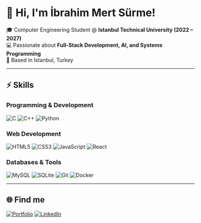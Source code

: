 # 👋 Hi, I'm İbrahim Mert Sürme!  

🎓 Computer Engineering Student @ **Istanbul Technical University (2022 – 2027)**  
💻 Passionate about **Full-Stack Development, AI, and Systems Programming**  
📍 Based in Istanbul, Turkey  

---

## ⚡ Skills

### Programming & Development
![C](https://img.shields.io/badge/C-00599C?style=for-the-badge&logo=c&logoColor=white) ![C++](https://img.shields.io/badge/C++-00599C?style=for-the-badge&logo=cplusplus&logoColor=white) ![Python](https://img.shields.io/badge/Python-3776AB?style=for-the-badge&logo=python&logoColor=white)

### Web Development
![HTML5](https://img.shields.io/badge/HTML5-E34F26?style=for-the-badge&logo=html5&logoColor=white) ![CSS3](https://img.shields.io/badge/CSS3-1572B6?style=flat-square&logo=css3&logoColor=white) ![JavaScript](https://img.shields.io/badge/JavaScript-F7DF1E?style=for-the-badge&logo=javascript&logoColor=black) ![React](https://img.shields.io/badge/React-20232A?style=for-the-badge&logo=react&logoColor=61DAFB)

### Databases & Tools
![MySQL](https://img.shields.io/badge/MySQL-4479A1?style=for-the-badge&logo=mysql&logoColor=white) ![SQLite](https://img.shields.io/badge/SQLite-07405E?style=for-the-badge&logo=sqlite&logoColor=white) ![Git](https://img.shields.io/badge/Git-F05032?style=for-the-badge&logo=git&logoColor=white) ![Docker](https://img.shields.io/badge/Docker-2496ED?style=for-the-badge&logo=docker&logoColor=white)


---

## 🌐 Find me

[![Portfolio](https://img.shields.io/badge/Portfolio-imSurme-1abc9c?style=for-the-badge&logo=google-chrome&logoColor=white)](https://portfolio-imsurme.vercel.app/) [![LinkedIn](https://img.shields.io/badge/LinkedIn-imSurme-0A66C2?style=for-the-badge&logo=linkedin&logoColor=white)](https://linkedin.com/in/imSurme)
